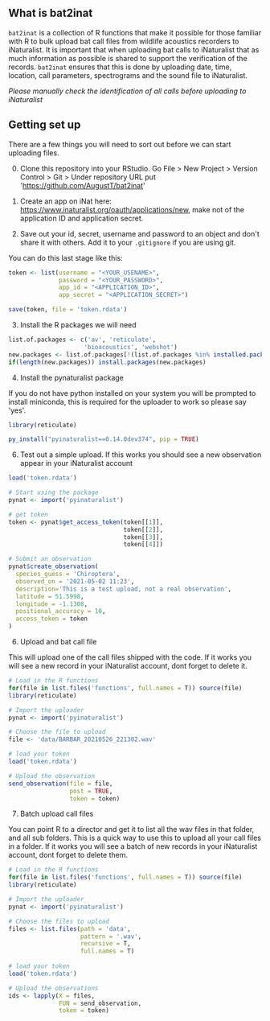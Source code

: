 ## What is bat2inat

`bat2inat` is a collection of R functions that make it possible for those familiar with R to bulk upload bat call files from wildlife acoustics recorders to iNaturalist. It is important that when uploading bat calls to iNaturalist that as much information as possible is shared to support the verification of the records. `bat2inat` ensures that this is done by uploading date, time, location, call parameters, spectrograms and the sound file to iNaturalist. 

*Please manually check the identification of all calls before uploading to iNaturalist*

## Getting set up

There are a few things you will need to sort out before we can start uploading files.

0) Clone this repository into your RStudio. Go File > New Project > Version Control > Git > Under repository URL put 'https://github.com/AugustT/bat2inat'

1) Create an app on iNat here: https://www.inaturalist.org/oauth/applications/new, make not of the application ID and application secret.

2) Save out your id, secret, username and password to an object and don't share it with others. Add it to your `.gitignore` if you are using git.

You can do this last stage like this:

```r
token <- list(username = "<YOUR_USENAME>",
              password = "<YOUR_PASSWORD>",
              app_id = "<APPLICATION_ID>",
              app_secret = "<APPLICATION_SECRET>")

save(token, file = 'token.rdata')
```

3) Install the R packages we will need

```r
list.of.packages <- c('av', 'reticulate',
                     'bioacoustics', 'webshot')
new.packages <- list.of.packages[!(list.of.packages %in% installed.packages()[,"Package"])]
if(length(new.packages)) install.packages(new.packages)
```

4) Install the pynaturalist package

If you do not have python installed on your system you will be prompted to install miniconda, this is required for the uploader to work so please say 'yes'.

```r
library(reticulate)

py_install("pyinaturalist==0.14.0dev374", pip = TRUE)
```

6) Test out a simple upload. If this works you should see a new observation appear in your iNaturalist account

```r
load('token.rdata')

# Start using the package
pynat <- import('pyinaturalist')

# get token
token <- pynat$get_access_token(token[[1]],
                                token[[2]],
                                token[[3]],
                                token[[4]])

# Submit an observation
pynat$create_observation(
  species_guess = 'Chiroptera',
  observed_on = '2021-05-02 11:23',
  description='This is a test upload, not a real observation',
  latitude = 51.5998, 
  longitude = -1.1308,
  positional_accuracy = 10,
  access_token = token
)
```

6) Upload and bat call file

This will upload one of the call files shipped with the code. If it works you will see a new record in your iNaturalist account, dont forget to delete it.

```r
# Load in the R functions
for(file in list.files('functions', full.names = T)) source(file)
library(reticulate)

# Import the uploader
pynat <- import('pyinaturalist')

# Choose the file to upload
file <- 'data/BARBAR_20210526_221302.wav'

# load your token
load('token.rdata')

# Upload the observation
send_observation(file = file, 
                 post = TRUE, 
                 token = token)
```

7) Batch upload call files

You can point R to a director and get it to list all the wav files in that folder, and all sub folders. This is a quick way to use this to upload all your call files in a folder.  If it works you will see a batch of new records in your iNaturalist account, dont forget to delete them.

```r
# Load in the R functions
for(file in list.files('functions', full.names = T)) source(file)
library(reticulate)

# Import the uploader
pynat <- import('pyinaturalist')

# Choose the files to upload
files <- list.files(path = 'data',
                    pattern = '.wav',
                    recursive = T,
                    full.names = T)
                    
# load your token
load('token.rdata')

# Upload the observations
ids <- lapply(X = files,
              FUN = send_observation,
              token = token)
```
